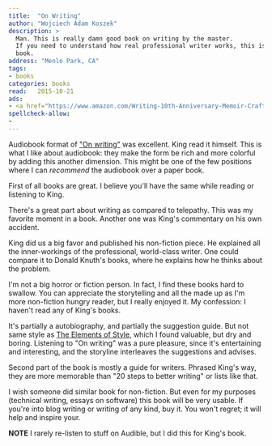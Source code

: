 ```yaml
---
title:  "On Writing"
author: "Wojciech Adam Koszek"
description: >
  Man. This is really damn good book on writing by the master. 
  If you need to understand how real professional writer works, this is the
  book.
address: "Menlo Park, CA"
tags:
- books
categories: books
read:	2015-10-21
ads:
- <a href="https://www.amazon.com/Writing-10th-Anniversary-Memoir-Craft/dp/1439156816/ref=as_li_ss_il?s=books&ie=UTF8&qid=1466061022&sr=1-3&keywords=On+Writing%3A+A+Memoir+of+the+Craft&linkCode=li2&tag=wkoszek08-20&linkId=92decb26ecb2e77c1230dba84f6f6b79" target="_blank"><img border="0" src="//ws-na.amazon-adsystem.com/widgets/q?_encoding=UTF8&ASIN=1439156816&Format=_SL160_&ID=AsinImage&MarketPlace=US&ServiceVersion=20070822&WS=1&tag=wkoszek08-20" ></a><img src="//ir-na.amazon-adsystem.com/e/ir?t=wkoszek08-20&l=li2&o=1&a=1439156816" width="1" height="1" border="0" alt="" style="border:none !important; margin:0px !important;" />
spellcheck-allow:
- 
---
```


Audiobook format of
["On writing"](http://amzn.to/2mMaaEW)
was excellent.
King read it himself.
This is what I like about audiobook: they make the form be rich and more colorful
by adding this another dimension.
This might be one of the few positions where I can *recommend* the audiobook
over a paper book.

First of all books are great.
I believe you'll have the same while reading or listening to King.

There's a great part about writing as compared to telepathy. This was my
favorite moment in a book. Another one was King's commentary on his own
accident.

King did us a big favor and published his non-fiction piece.
He explained all the inner-workings of the professional, world-class
writer.
One could compare it to Donald Knuth's books, where he explains how he
thinks about the problem.


I'm not a big horror or fiction person. In fact, I find these books hard to
swallow.
You can appreciate the storytelling and all the made up 
as I'm more non-fiction hungry reader, but I really enjoyed it.
My confession: I haven't read any of King's books.

It's partially a autobiography, and partially the suggestion guide. But not
same style as [The Elements of Style](http://amzn.to/2lkwaK4), which I found
valuable, but dry and boring. Listening to "On writing" was a pure pleasure,
since it's entertaining and interesting, and the storyline interleaves the
suggestions and advises.

Second part of the book is mostly a guide for writers. Phrased King's way,
they are more memorable than "20 steps to better writing" or lists like
that.

I wish someone did similar book for non-fiction.
But even for my purposes (technical writing, essays on software) this book
will be very usable.
If you're into blog writing or writing of any kind, buy it. You won't
regret; it will help and inspire your.

**NOTE** I rarely re-listen to stuff on Audible, but I did this for King's
book.
